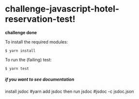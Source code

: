 challenge-javascript-hotel-reservation-test!
===
**challenge done**

To install the required modules:

```
$ yarn install
```

To run the (failing) test:

```
$ yarn test
```
##### if you want to see documentation
install jsdoc
#yarn add jsdoc
then run jsdoc
#jsdoc -c jsdoc.json